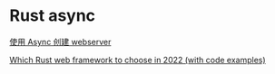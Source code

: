 ﻿# Rust async

[使用 Async 创建 webserver](https://kaisery.github.io/trpl-zh-cn/ch20-00-final-project-a-web-server.html) 

[Which Rust web framework to choose in 2022 (with code examples)](https://kerkour.com/rust-web-framework-2022)
